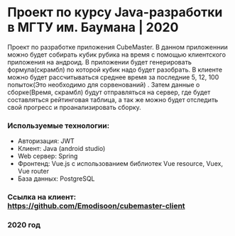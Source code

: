 # Проект по курсу Java-разработки в МГТУ им. Баумана | 2020

Проект по разработке приложения CubeMaster.
В данном приложеннии можно будет собирать кубик рубика на время с помощью клиентского приложения на андроид. В приложении будет генерировать формула(скрамбл)
по которой кубик надо будет разобрать. В клиенте можно будет рассчитываться среднее время за последние 5, 12, 100 попыток(Это необходимо для сорвенований) .
Затем данные о сборке(Время, скрамбл) будут отправляться на сервер, где будет составляться рейтинговая таблица, 
а так же можно будет отследить свой прогресс и проанализировать сборку.

### Используемые технологии:
  - Авторизация: JWT
  - Клиент: Java (android studio)
  - Web сервер: Spring
  - Фронтенд: Vue.js с использованием библиотек Vue resource, Vuex, Vue router
  - База данных: PostgreSQL

### Cсылка на клиент: https://github.com/Emodisoon/cubemaster-client
### 2020 год
